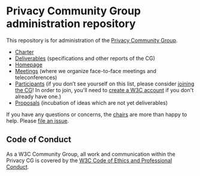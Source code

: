 # Privacy Community Group administration repository

This repository is for administration of the
[Privacy Community Group](https://privacycg.github.io/).

* [Charter](https://privacycg.github.io/charter.html)
* [Deliverables](https://privacycg.github.io/charter.html#deliverables) (specifications and other reports of the CG)
* [Homepage](https://privacycg.github.io/)
* [Meetings](https://github.com/privacycg/meetings/) (where we organize face-to-face meetings and teleconferences)
* [Participants](https://www.w3.org/community/privacycg/participants) (if you don’t see yourself on this list, please consider [joining the CG](https://www.w3.org/community/privacycg/join)! In order to join, you'll need to [create a W3C account](https://www.w3.org/accounts/request) if you don't already have one.)
* [Proposals](https://github.com/privacycg/proposals/) (incubation of ideas which are not yet deliverables)

If you have any questions or concerns, the
[chairs](https://privacycg.github.io/charter.html#chairs) are more
than happy to help. Please
[file an issue](https://github.com/privacycg/admin/issues/new).

## Code of Conduct

As a W3C Community Group, all work and communication within the Privacy
CG is covered by the
[W3C Code of Ethics and Professional Conduct](https://www.w3.org/Consortium/cepc/).

